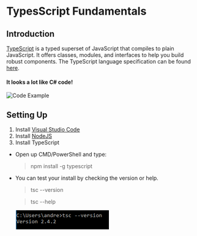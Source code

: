 # TypesScript Fundamentals

## Introduction 

[TypeScript](https://www.typescriptlang.org/) is a typed superset of JavaScript that compiles to plain JavaScript. It offers classes, modules, and interfaces to help you build robust components. The TypeScript language specification can be found [here](https://github.com/Microsoft/TypeScript/tree/master/doc).

#### It looks a lot like C# code!

![Code Example](https://code.visualstudio.com/images/typescript_typescript_hero.png)

## Setting Up

1. Install [Visual Studio Code](https://code.visualstudio.com/)
2. Install [NodeJS](https://nodejs.org/en/)
3. Install TypeScript
  * Open up CMD/PowerShell and type:
    > npm install -g typescript
  * You can test your install by checking the version or help.
    >tsc --version
    
    >tsc --help
    
    ![Version Example](https://raw.githubusercontent.com/microsoft-dx/typescript-fundamentals/master/Images/module-1-1.PNG)
